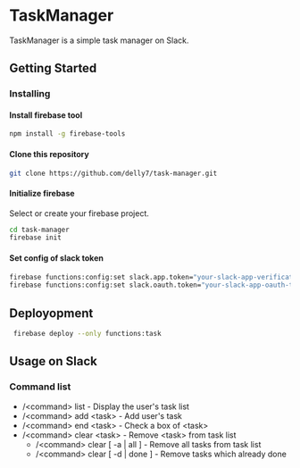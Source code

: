 # TaskManager
TaskManager is a simple task manager on Slack.

## Getting Started
### Installing
#### Install firebase tool

```sh
npm install -g firebase-tools
```

#### Clone this repository

```sh
git clone https://github.com/delly7/task-manager.git
```

#### Initialize firebase
Select or create your firebase project.

```sh
cd task-manager
firebase init
```

#### Set config of slack token

```sh
firebase functions:config:set slack.app.token="your-slack-app-verification-token"
firebase functions:config:set slack.oauth.token="your-slack-app-oauth-token"
```

## Deployopment

```sh
 firebase deploy --only functions:task
```

## Usage on Slack
### Command list
* /\<command\> list - Display the user's task list
* /\<command\> add \<task\> - Add user's task
* /\<command\> end \<task\> - Check a box of \<task\>
* /\<command\> clear \<task\> - Remove \<task\> from task list
  * /\<command\> clear [ -a | all ] - Remove all tasks from task list
  * /\<command\> clear [ -d | done ] - Remove tasks which already done